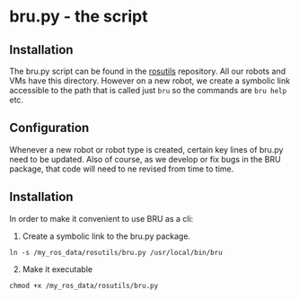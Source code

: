 # bru.py - the script

## Installation

The bru.py script can be found in the [rosutils](https://github.com/campusrover/rosutils) repository. All our robots and VMs have this directory. However on a new robot, we create a symbolic link accessible to the path that is called just `bru` so the commands are `bru help` etc.

## Configuration

Whenever a new robot or robot type is created, certain key lines of bru.py need to be updated. Also of course, as we develop or fix bugs in the BRU package, that code will need to ne revised from time to time.

## Installation

In order to make it convenient to use BRU as a cli:

1. Create a symbolic link to the bru.py package.

`ln -s /my_ros_data/rosutils/bru.py /usr/local/bin/bru`

2. Make it executable

`chmod +x /my_ros_data/rosutils/bru.py`

